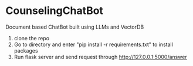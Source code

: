 # CounselingChatBot
 Document based ChatBot built using LLMs and VectorDB

1. clone the repo
2. Go to directory and enter "pip install -r requirements.txt" to install packages
3. Run flask server and send request through http://127.0.0.1:5000/answer
